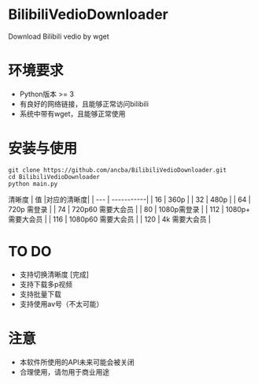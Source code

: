 # BilibiliVedioDownloader
Download Bilibili vedio by wget

# 环境要求
* Python版本 >= 3
* 有良好的网络链接，且能够正常访问bilibili
* 系统中带有wget，且能够正常使用

# 安装与使用
```
git clone https://github.com/ancba/BilibiliVedioDownloader.git
cd BilibiliVedioDownloader
python main.py
```
清晰度
| 值 |对应的清晰度|
| --- | -----------|
| 16 | 360p        |
| 32 | 480p        |
| 64 | 720p 需登录 |
| 74 | 720p60 需要大会员 |
| 80 | 1080p需登录 |
| 112 | 1080p+ 需要大会员 |
| 116 | 1080p60 需要大会员 |
| 120 | 4k 需要大会员 |
# TO DO
* 支持切换清晰度 [完成]
* 支持下载多p视频
* 支持批量下载
* 支持使用av号（不太可能）

# 注意
* 本软件所使用的API未来可能会被关闭
* 合理使用，请勿用于商业用途
